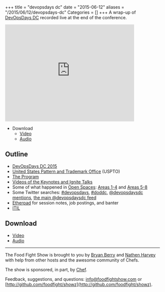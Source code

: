 +++
title = "devopsdays dc"
date = "2015-06-12"
aliases = "/2015/06/12/devopsdays-dc"
Categories = []
+++
A wrap-up of [DevOpsDays DC](http://devopsdaysdc.org) recorded live at the end of the conference.

<iframe width="420" height="315" src="http://www.youtube.com/embed/3eyDoBkSy4w" frameborder="0" allowfullscreen></iframe>

* Download
  * [Video](http://youtu.be/3eyDoBkSy4w)
  * [Audio](http://traffic.libsyn.com/foodfight/FoodFightShow92-DevOpsDaysDC.mp3)

<!-- more -->

Outline<a name="outline"></a>
-------

* [DevOpsDays DC 2015](http://www.devopsdays.org/events/2015-washington-dc/)
* [United States Pattern and Trademark Office](http://www.uspto.gov/) (USPTO)
* [The Program](http://devopsdaysdc2015.busyconf.com/schedule/full)
* [Videos of the Keynotes and Ignite Talks](http://livestream.com/uspto/DevOpsDay2015)
* Some of what happened in [Open Spaces](https://en.wikipedia.org/wiki/Open_Space_Technology): [Areas 1-4](http://www.devopsdays.org/events/2015-washington-dc/openspaces-1234.jpg) and [Areas 5-8](http://www.devopsdays.org/events/2015-washington-dc/openspaces-5678.jpg)
* Some Twitter searches: [#devopsdays](https://twitter.com/hashtag/devopsdays?src=hash), [#doddc](https://twitter.com/hashtag/doddc?src=hash), [@devopsdaysdc mentions](https://twitter.com/search?q=%40devopsdaysdc&src=savs&vertical=default&f=tweets), [the main @devopsdaysdc feed](https://twitter.com/devopsdaysdc)
* [Etherpad](http://e.devopsdaysdc.org/) for session notes, job postings, and banter
* [ITIL](https://www.axelos.com/best-practice-solutions/itil/what-is-itil)

Download
--------
* [Video](http://youtu.be/3eyDoBkSy4w)
* [Audio](http://traffic.libsyn.com/foodfight/FoodFightShow92-DevOpsDaysDC.mp3)

<hr />

The Food Fight Show is brought to you by [Bryan Berry](https://twitter.com/bryanwb) and [Nathen Harvey](https://twitter.com/nathenharvey) with help from other hosts and the awesome community of Chefs.

The show is sponsored, in part, by [Chef](http://chef.io).

Feedback, suggestions, and questions:  [info@foodfightshow.com](mailto:info@foodfightshow.com) or  [http://github.com/foodfight/showz](http://github.com/foodfight/showz).
